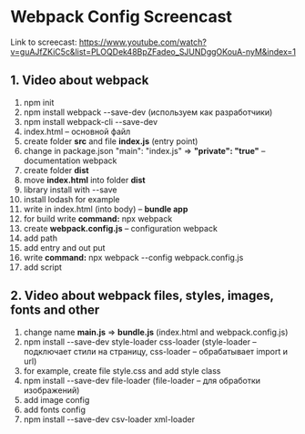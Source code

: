 # Webpack Config Screencast

Link to screecast: https://www.youtube.com/watch?v=guAJfZKiC5c&list=PLOQDek48BpZFadeo_SJUNDggOKouA-nyM&index=1

## 1. Video about webpack

1.	npm init
2.	npm install webpack --save-dev (используем как разработчики)
3.	npm install webpack-cli --save-dev
4.	index.html – основной файл
5.	create folder **src** and file **index.js** (entry point)
6.	change in package.json "main": "index.js" => **"private": "true"** – documentation webpack
7.	create folder **dist** 
8.	move **index.html** into folder **dist**
9.	library install with --save
10.	install lodash for example
11.	write <script src=’main.js’></script> in index.html (into body) – **bundle app**
12.	for build write **command:** npx webpack
13.	create **webpack.config.js** – configuration webpack
14.	add path
15.	add entry and out put
16.	write **command:** npx webpack --config webpack.config.js
17.	add script

## 2. Video about webpack files, styles, images, fonts and other

1.	change name **main.js** => **bundle.js** (index.html and webpack.config.js)
2.	npm install --save-dev style-loader css-loader (style-loader – подключает стили на страницу, css-loader – обрабатывает import и url)
3.	for example, create file style.css and add style class
4.	npm install --save-dev file-loader (file-loader – для обработки изображений) 
5.	add image config 
6.	add fonts config
7.	npm install --save-dev csv-loader xml-loader
